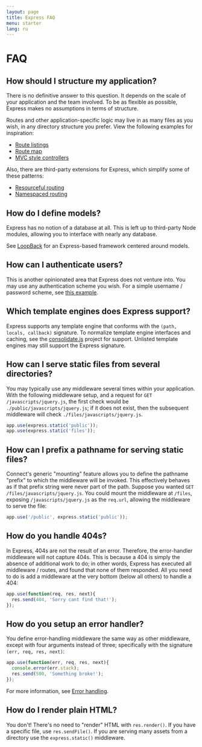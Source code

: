 ```yaml
---
layout: page
title: Express FAQ
menu: starter
lang: ru
---
```


# FAQ

## How should I structure my application?

There is no definitive answer to this question. It depends 
on the scale of your application and the team involved. To be as
flexible as possible, Express makes no assumptions in terms of structure.

Routes and other application-specific logic may live in as many files
as you wish, in any directory structure you prefer. View the following
examples for inspiration:

* [Route listings](https://github.com/strongloop/express/blob/master/examples/route-separation/index.js#L19)
* [Route map](https://github.com/strongloop/express/blob/master/examples/route-map/index.js#L47)
* [MVC style controllers](https://github.com/strongloop/express/tree/master/examples/mvc)

Also, there are third-party extensions for Express, which simplify some of these patterns:

* [Resourceful routing](https://github.com/expressjs/express-resource)
* [Namespaced routing](https://github.com/expressjs/express-namespace)

## How do I define models?

Express has no notion of a database at all. This is
left up to third-party Node modules, allowing you to
interface with nearly any database.

See [LoopBack](http://loopback.io) for an Express-based framework centered around models.

## How can I authenticate users?

This is another opinionated area that Express does not
venture into.  You may use any authentication scheme you wish.
For a simple username / password scheme, see [this example](https://github.com/strongloop/express/tree/master/examples/auth).


## Which template engines does Express support?

Express supports any template engine that conforms with the `(path, locals, callback)` signature.
To normalize template engine interfaces and caching, see the
[consolidate.js](https://github.com/visionmedia/consolidate.js)
project for support. Unlisted template engines may still support the Express signature.

## How can I serve static files from several directories?

You may typically use any middleware several times 
within your application. With the following middleware setup, and a request
for `GET /javascripts/jquery.js`, the first check would be `./public/javascripts/jquery.js`;
if it does not exist, then the subsequent middleware will check `./files/javascripts/jquery.js`.

~~~js
app.use(express.static('public'));
app.use(express.static('files'));
~~~

## How can I prefix a pathname for serving static files?

Connect's generic "mounting" feature allows you to define
the pathname "prefix" to which the middleware will be invoked.
This effectively behaves as if that prefix string were never
part of the path. Suppose you wanted `GET /files/javascripts/jquery.js`.
You could mount the middleware at `/files`, exposing `/javascripts/jquery.js`
as the `req.url`, allowing the middleware to serve the file:

~~~js
app.use('/public', express.static('public'));
~~~

## How do you handle 404s?

In Express, 404s are not the result of an error. Therefore,
the error-handler middleware will not capture 404s. This is
because a 404 is simply the absence of additional work to do;
in other words, Express has executed all middleware / routes,
and found that none of them responded. All you need to
do is add a middleware at the very bottom (below all others)
to handle a 404:

~~~js
app.use(function(req, res, next){
  res.send(404, 'Sorry cant find that!');
});
~~~

## How do you setup an error handler?

You define error-handling middleware the same way as other middleware,
except with four arguments instead of three; specifically with the signature `(err, req, res, next)`:


~~~js
app.use(function(err, req, res, next){
  console.error(err.stack);
  res.send(500, 'Something broke!');
});
~~~

For more information, see [Error handling](/guide/error-handling.html).

## How do I render plain HTML?

You don't! There's no need to "render" HTML with `res.render()`.
If you have a specific file, use `res.sendFile()`.
If you are serving many assets from a directory use the `express.static()`
middleware.
